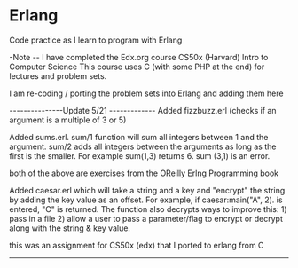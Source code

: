 Erlang
======

Code practice as I learn to program with Erlang


-Note -- I have completed the Edx.org course CS50x (Harvard) Intro to Computer Science
This course uses C (with some PHP at the end) for lectures and problem sets.

I am re-coding / porting the problem sets into Erlang and adding them here

---------------Update 5/21 -------------
Added fizzbuzz.erl (checks if an argument is a multiple of 3 or 5)

Added sums.erl. sum/1 function will sum all integers between 1 and the argument. sum/2 adds all integers 
between the arguments as long as the first is the smaller. For example sum(1,3) returns 6. sum (3,1) is an error.

both of the above are exercises from the OReilly Erlng Programming book

Added caesar.erl which will take a string and a key and "encrypt" the string by adding the key value as an offset.
For example, if caesar:main("A", 2). is entered, "C" is returned.  The function also decrypts
ways to improve this: 1) pass in a file 2) allow a user to pass a parameter/flag to encrypt or decrypt along with the
string & key value.  

this was an assignment for CS50x (edx) that I ported to erlang from C

-----------------------------------------
